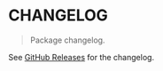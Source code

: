 # CHANGELOG

> Package changelog.

See [GitHub Releases](https://github.com/stdlib-js/stats-base-dists-geometric-logcdf/releases) for the changelog.